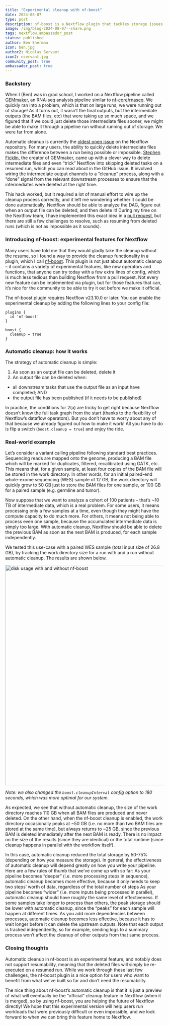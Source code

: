 ```yaml
---
title: "Experimental cleanup with nf-boost"
date: 2024-08-07
type: post
description: nf-boost is a Nextflow plugin that tackles storage issues by cleaning intermediate files on the fly, inspired by challenges faced with the GEMmaker pipeline. This blog post tells the backstory and what you can achieve with the plugin today.
image: /img/blog-2024-08-07--share.png
tags: nextflow,ambassador_post
status: published
author: Ben Sherman
icon: ben.jpg
author2: Nicolas Servant
icon2: nservant.jpg
community_post: true
ambassador_post: true
---
```


### Backstory

When I (Ben) was in grad school, I worked on a Nextflow pipeline called [GEMmaker](https://github.com/systemsgenetics/gemmaker), an RNA-seq analysis pipeline similar to [nf-core/rnaseq](https://github.com/nf-core/rnaseq). We quickly ran into a problem, which is that on large runs, we were running out of storage! As it turns out, it wasn’t the final outputs, but the intermediate outputs (the BAM files, etc) that were taking up so much space, and we figured that if we could just delete those intermediate files sooner, we might be able to make it through a pipeline run without running out of storage. We were far from alone.

<!-- end-archive-description -->

Automatic cleanup is currently the [oldest open issue](https://github.com/nextflow-io/nextflow/issues/452) on the Nextflow repository. For many users, the ability to quickly delete intermediate files makes the difference between a run being possible or impossible. [Stephen Ficklin](https://github.com/spficklin), the creator of GEMmaker, came up with a clever way to delete intermediate files and even “trick” Nextflow into skipping deleted tasks on a resumed run, which you can read about in the GitHub issue. It involved wiring the intermediate output channels to a “cleanup” process, along with a “done” signal from the relevant downstream processes to ensure that the intermediates were deleted at the right time.

This hack worked, but it required a lot of manual effort to wire up the cleanup process correctly, and it left me wondering whether it could be done automatically. Nextflow should be able to analyze the DAG, figure out when an output file can be deleted, and then delete it! During my time on the Nextflow team, I have implemented this exact idea in a [pull request](https://github.com/nextflow-io/nextflow/pull/3849), but there are still a few challenges to resolve, such as resuming from deleted runs (which is not as impossible as it sounds).

### Introducing nf-boost: experimental features for Nextflow

Many users have told me that they would gladly take the cleanup without the resume, so I found a way to provide the cleanup functionality in a plugin, which I call [nf-boost](https://github.com/bentsherman/nf-boost). This plugin is not just about automatic cleanup – it contains a variety of experimental features, like new operators and functions, that anyone can try today with a few extra lines of config, which is much less tedious than building Nextflow from a pull request. Not every new feature can be implemented via plugin, but for those features that can, it’s nice for the community to be able to try it out before we make it official.

The nf-boost plugin requires Nextflow v23.10.0 or later. You can enable the experimental cleanup by adding the following lines to your config file:

```
plugins {
  id 'nf-boost'
}

boost {
  cleanup = true
}
```

### Automatic cleanup: how it works

The strategy of automatic cleanup is simple:

1. As soon as an output file can be deleted, delete it
2. An output file can be deleted when:

- all downstream tasks that use the output file as an input have completed; AND
- the output file has been published (if it needs to be published)

In practice, the conditions for 2(a) are tricky to get right because Nextflow doesn’t know the full task graph from the start (thanks to the flexibility of Nextflow’s dataflow operators). But you don’t have to worry about any of that because we already figured out how to make it work! All you have to do is flip a switch (`boost.cleanup = true`) and enjoy the ride.

### Real-world example

Let’s consider a variant calling pipeline following standard best practices. Sequencing reads are mapped onto the genome, producing a BAM file which will be marked for duplicates, filtered, recalibrated using GATK, etc. This means that, for a given sample, at least four copies of the BAM file will be stored in the work directory. In other words, for an initial paired-end whole-exome sequencing (WES) sample of 12 GB, the work directory will quickly grow to 50 GB just to store the BAM files for one sample, or 100 GB for a paired sample (e.g. germline and tumor).

Now suppose that we want to analyze a cohort of 100 patients – that’s ~10 TB of intermediate data, which is a real problem. For some users, it means processing only a few samples at a time, even though they might have the compute capacity to do much more. For others, it means not being able to process even one sample, because the accumulated intermediate data is simply too large. With automatic cleanup, Nextflow should be able to delete the previous BAM as soon as the next BAM is produced, for each sample independently.

We tested this use-case with a paired WES sample (total input size of 26.8 GB), by tracking the work directory size for a run with and a run without automatic cleanup. The results are shown below.

<img src="/img/blog-2024-08-07-nfboost-img1a.png" alt="disk usage with and without nf-boost" width="700px" />

_Note: we also changed the `boost.cleanupInterval` config option to 180 seconds, which was more optimal for our system._

As expected, we see that without automatic cleanup, the size of the work directory reaches 110 GB when all BAM files are produced and never deleted. On the other hand, when the nf-boost cleanup is enabled, the work directory occasionally peaks at ~50 GB (i.e. no more than two BAM files are stored at the same time), but always returns to ~25 GB, since the previous BAM is deleted immediately after the next BAM is ready. There is no impact on the size of the results (since they are identical) or the total runtime (since cleanup happens in parallel with the workflow itself).

In this case, automatic cleanup reduced the total storage by 50-75% (depending on how you measure the storage). In general, the effectiveness of automatic cleanup will depend greatly on how you write your pipeline. Here are a few rules of thumb that we’ve come up with so far:
As your pipeline becomes “deeper” (i.e. more processing steps in sequence), automatic cleanup becomes more effective, because it only needs to keep two steps’ worth of data, regardless of the total number of steps
As your pipeline becomes “wider” (i.e. more inputs being processed in parallel), automatic cleanup should have roughly the same level of effectiveness. If some samples take longer to process than others, the peak storage should be lower with automatic cleanup, since the “peaks” for each sample will happen at different times.
As you add more dependencies between processes, automatic cleanup becomes less effective, because it has to wait longer before it can delete the upstream outputs. Note that each output is tracked independently, so for example, sending logs to a summary process won’t affect the cleanup of other outputs from that same process.

### Closing thoughts

Automatic cleanup in nf-boost is an experimental feature, and notably does not support resumability, meaning that the deleted files will simply be re-executed on a resumed run. While we work through these last few challenges, the nf-boost plugin is a nice option for users who want to benefit from what we’ve built so far and don’t need the resumability.

The nice thing about nf-boost’s automatic cleanup is that it is just a preview of what will eventually be the “official” cleanup feature in Nextflow (when it is merged), so by using nf-boost, you are helping the future of Nextflow directly! We hope that this experimental version will help users run workloads that were previously difficult or even impossible, and we look forward to when we can bring this feature home to Nextflow.
